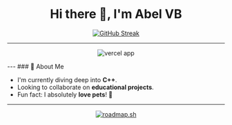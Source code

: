 <meta property="og:image" content="https://i.ibb.co/jR33T0w/abel8260-og-img.png" />

<h1 align="center">Hi there 👋, I'm Abel VB</h1>

<p align="center">
    <a href="https://github.com/abel8260">
        <img src="https://github-readme-streak-stats.herokuapp.com/?user=abel8260&theme=calm" alt="GitHub Streak"/>
    </a>
</p>

---
<p align="center">
    <img src="https://github-readme-stats.vercel.app/api?username=abel8260&theme=blue-green" alt="vercel app"/>
</p>
---
### 🌱 About Me

- I'm currently diving deep into **C++**.
- Looking to collaborate on **educational projects**.
- Fun fact: I absolutely **love pets**! 🐾

---

<p align="center">
    <a href="https://roadmap.sh">
        <img src="https://api.roadmap.sh/v1-badge/tall/64e2cea2ced78d29353345ec?variant=dark" alt="roadmap.sh"/>
    </a>
</p>

